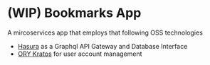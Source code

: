 # (WIP) Bookmarks App

A mircoservices app that employs that following OSS technologies

- [Hasura](https://hasura.io/) as a Graphql API Gateway and Database Interface
- [ORY Kratos](https://www.ory.sh/kratos) for user account management